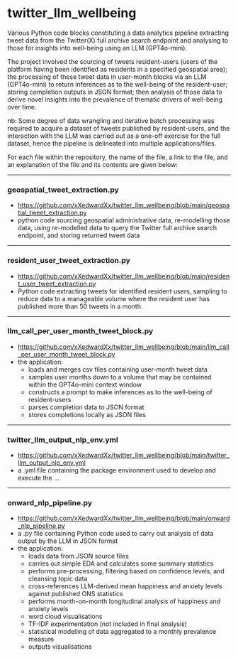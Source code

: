 # twitter_llm_wellbeing

Various Python code blocks constituting a data analytics pipeline extracting tweet data from the Twitter(X) full archive search endpoint and analysing to those for insights into well-being using an LLM (GPT4o-mini).

The project involved the sourcing of tweets resident-users (users of the platform having been identified as residents in a specified geospatial area); the processing of these tweet data in user-month blocks via an LLM (GPT4o-mini) to return inferences as to the well-being of the resident-user; storing completion outputs in JSON format; then analysis of those data to derive novel insights into the prevalence of thematic drivers of well-being over time.

nb: Some degree of data wrangling and iterative batch processing was required to acquire a dataset of tweets published by resident-users, and the interaction with the LLM was carried out as a one-off exercise for the full dataset, hence the pipeline is delineated into multiple applications/files.

For each file within the repository, the name of the file, a link to the file, and an explanation of the file and its contents are given below:

---
### geospatial_tweet_extraction.py
- https://github.com/xXedwardXx/twitter_llm_wellbeing/blob/main/geospatial_tweet_extraction.py
- python code sourcing geospatial administrative data, re-modelling those data, using re-modelled data to query the Twitter full archive search endpoint, and storing returned tweet data
---
### resident_user_tweet_extraction.py
- https://github.com/xXedwardXx/twitter_llm_wellbeing/blob/main/resident_user_tweet_extraction.py
- Python code extracting tweets for identified resident users, sampling to reduce data to a manageable volume where the resident user has published more than 50 tweets in a month. 
---
### llm_call_per_user_month_tweet_block.py
- https://github.com/xXedwardXx/twitter_llm_wellbeing/blob/main/llm_call_per_user_month_tweet_block.py
- the application:
  - loads and merges csv files containing user-month tweet data
  - samples user months down to a volume that may be contained within the GPT4o-mini context window 
  - constructs a prompt to make inferences as to the well-being of resident-users
  - parses completion data to JSON format
  - stores completions locally as JSON files
---
### twitter_llm_output_nlp_env.yml
- https://github.com/xXedwardXx/twitter_llm_wellbeing/blob/main/twitter_llm_output_nlp_env.yml
- a .yml file containing the package environment used to develop and execute the ...
---
### onward_nlp_pipeline.py
- https://github.com/xXedwardXx/twitter_llm_wellbeing/blob/main/onward_nlp_pipeline.py
- a .py file containing Python code used to carry out analysis of data output by the LLM in JSON format
- the application:
  - loads data from JSON source files
  - carries out simple EDA and calculates some summary statistics
  - performs pre-processing, filtering based on confidence levels, and cleansing topic data
  - cross-references LLM-derived mean happiness and anxiety levels against published ONS statistics
  - performs month-on-month longitudinal analysis of happiness and anxiety levels
  - word cloud visualisations
  - TF-IDF experimentation (not included in final analysis)
  - statistical modelling of data aggregated to a monthly prevalence measure
  - outputs visualisations
